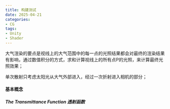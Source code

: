 ```yaml
---
title: 构建测试
date: 2025-04-21
categories:
- CG
tags: 
- Unity
- Shader
---
```


大气渲染的要点是视线上的大气范围中的每一点的光照结果都会对最终的渲染结果有影响，通过数值积分的方式，求和计算视线上的所有点P的光照，来计算最终光照效果；

单次散射只考虑太阳光从大气外部进入，经过一次折射进入相机的部分；

#### 基本概念​​

##### The Transmittance Function 透射函数